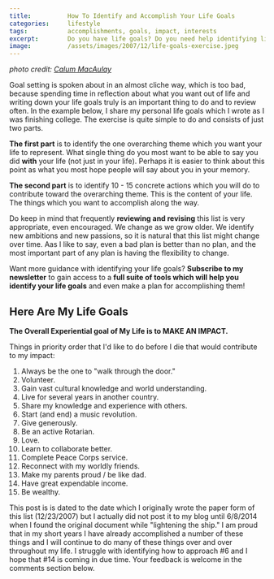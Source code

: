 ```yaml
---
title:			How To Identify and Accomplish Your Life Goals
categories:		lifestyle
tags:			accomplishments, goals, impact, interests
excerpt:		Do you have life goals? Do you need help identifying life goals? Or maybe you need help structuring a plan to achieve your life goals? Read this now.
image:			/assets/images/2007/12/life-goals-exercise.jpeg
---
```


_photo credit: [Calum MacAulay](https://unsplash.com/@calum_mac)_

Goal setting is spoken about in an almost cliche way, which is too bad, because spending time in reflection about what you want out of life and writing down your life goals truly is an important thing to do and to review often. In the example below, I share my personal life goals which I wrote as I was finishing college. The exercise is quite simple to do and consists of just two parts.

**The first part** is to identify the one overarching theme which you want your life to represent. What single thing do you most want to be able to say you did **with** your life (not just in your life). Perhaps it is easier to think about this point as what you most hope people will say about you in your memory.

**The second part** is to identify 10 - 15 concrete actions which you will do to contribute toward the overarching theme. This is the content of your life. The things which you want to accomplish along the way.

Do keep in mind that frequently **reviewing and revising** this list is very appropriate, even encouraged. We change as we grow older. We identify new ambitions and new passions, so it is natural that this list might change over time. Aas I like to say, even a bad plan is better than no plan, and the most important part of any plan is having the flexibility to change.

Want more guidance with identifying your life goals? **Subscribe to my newsletter** to gain access to a **full suite of tools which will help you identify your life goals** and even make a plan for accomplishing them!

## Here Are My Life Goals

**The Overall Experiential goal of My Life is to MAKE AN IMPACT.**

Things in priority order that I'd like to do before I die that would contribute to my impact:

1. Always be the one to "walk through the door."
2. Volunteer.
3. Gain vast cultural knowledge and world understanding.
4. Live for several years in another country.
5. Share my knowledge and experience with others.
6. Start (and end) a music revolution.
7. Give generously.
8. Be an active Rotarian.
9. Love.
10. Learn to collaborate better.
11. Complete Peace Corps service.
12. Reconnect with my worldly friends.
13. Make my parents proud / be like dad.
14. Have great expendable income.
15. Be wealthy.

This post is is dated to the date which I originally wrote the paper form of this list (12/23/2007) but I actually did not post it to my blog until 6/8/2014 when I found the original document while "lightening the ship." I am proud that in my short years I have already accomplished a number of these things and I will continue to do many of these things over and over throughout my life. I struggle with identifying how to approach #6 and I hope that #14 is coming in due time. Your feedback is welcome in the comments section below.
